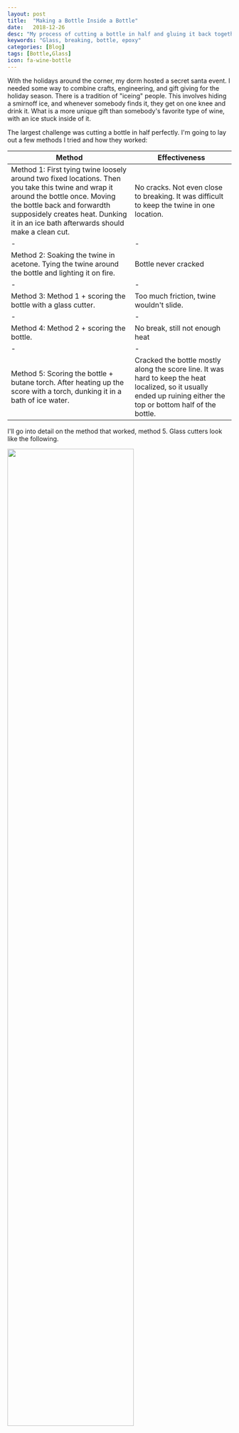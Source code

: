 ```yaml
---
layout: post
title:  "Making a Bottle Inside a Bottle"
date:   2018-12-26
desc: "My process of cutting a bottle in half and gluing it back together, through trial and error."
keywords: "Glass, breaking, bottle, epoxy"
categories: [Blog]
tags: [Bottle,Glass]
icon: fa-wine-bottle
---
```


With the holidays around the corner, my dorm hosted a secret santa event. I needed some way to combine crafts, engineering, and gift giving for the holiday season. There is a tradition of "iceing" people. This involves hiding a smirnoff ice, and whenever somebody finds it, they get on one knee and drink it. What is a more unique gift than somebody's favorite type of wine, with an ice stuck inside of it.

The largest challenge was cutting a bottle in half perfectly. I'm going to lay out a few methods I tried and how they worked:

Method | Effectiveness
------------ | -------------
Method 1: First tying twine loosely around two fixed locations. Then you take this twine and wrap it around the bottle once. Moving the bottle back and forwardth supposidely creates heat. Dunking it in an ice bath afterwards should make a clean cut.  | No cracks. Not even close to breaking. It was difficult to keep the twine in one location.
 -|-
Method 2: Soaking the twine in acetone. Tying the twine around the bottle and lighting it on fire. | Bottle never cracked
 -|-
Method 3: Method 1 + scoring the bottle with a glass cutter. | Too much friction, twine wouldn't slide. 
 -|-
Method 4: Method 2 + scoring the bottle. | No break, still not enough heat
 -|-
Method 5: Scoring the bottle + butane torch. After heating up the score with a torch, dunking it in a bath of ice water. | Cracked the bottle mostly along the score line. It was hard to keep the heat localized, so it usually ended up ruining either the top or bottom half of the bottle.

I'll go into detail on the method that worked, method 5. Glass cutters look like the following. 

<!-- ![edit]({{ site.img_path }}/bottleinsidebottle/bottle.jpg) -->
<img src="{{ site.img_path }}/bottleinsidebottle/bottle.jpg" width="75%">

They require a large amount of pressure to score the glass. I found a corner outside and lined it with cardboard so the glass bottle could slide without friction. I found a small rock, added some ducttape to it for friction with the glass cutter, and used that to prop up and stabilize the glass cutter. I then rotated the bottle while keeping pressure on the bottle in the direction of the corner. The bottle was stabilized as well as the glass cutter. It still requires a bit of guiding for the glass cutter to meet the cut as it finishes it. If the wheel that cuts the glass isn't exactly vertical, it travels a bit. 

After the botttle was scored, I filled a trashcan up with water and ice. I assembeled my butane torch (they say to be stored disasembeled), and rotated the bottle as I applied the flame. I kept the flame sideways as it seemed to keep the heat more localized. Instead of the hot gas and flame hitting the bottle head on and deflecting sideways, it would brush off the bottle in the direction of the score. After doing so, I would take the bottle and quickly submurge it in the water. Usually, the bottle wouldn't completely break in half, but create a crack about half way around. This was enough to bang it a few times against the soft plastic of my trashcan and complete the break.

The crack on the bottle traveled down either the top side or bottom side, so I decided to break two different bottles and glue them together. Not obtaining two halves at once presented another issue. The cut on one bottle would not match up to the cut on the bottom bottle. This was fixed through a lot of sanding of 80 grit sandpaper. 

I started at 200 grit, but decided that 80 grit sandpaper was working better and faster. Sanding required circular motions and frequent cleaning of the sandpaper. Research on the danger of sanded glass veries from not harmfull at all, it is just more fine sand, to you will develop silicosis. I did not want to risk anything and wore a dusk mask. Additionally, this fine dust coats clothes and required dusting myself off afterwards. 

I put the bottle in, and noticed it wouldn't fit. I went back and cut another glass at a different location, so fusing the bottles together would then make one larger bottle than we started with.

Working with epoxy was a whole other mess. I didn't want to bother measuring and mixing some West Systems epoxy I had laying around, so I resorted to hardware store epoxy. Epoxy is not food safe, which I noted and accounted for later on. The epoxy didn't become as thick as I hoped, so it dripped down the sides of the glass. I cleaned most of it off, but it was slightly visable in the finished product. 

After letting it dry, I filled it with water. As I put the cork in, the pressure forced a crack down the bottom half of the bottle. I didn't have time to reinforce it with epoxy, so I ignored it and hoped it would be handled with care. After all, it was intended to be broken. 

Finally, I had a finished product.

<!-- ![edit]({{ site.img_path }}/bottleinsidebottle/bottle.jpg) -->
<img src="{{ site.img_path }}/bottleinsidebottle/bottle.jpg" width="75%">

